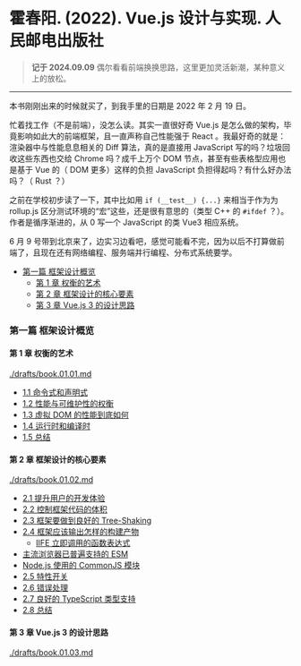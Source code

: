 # 霍春阳. (2022). Vue.js 设计与实现. 人民邮电出版社

> **记于 2024.09.09** 偶尔看看前端换换思路，这里更加灵活新潮，某种意义上的放松。

*****

本书刚刚出来的时候就买了，到我手里的日期是 2022 年 2 月 19 日。

忙着找工作（不是前端），没怎么读。其实一直很好奇 Vue.js 是怎么做的架构，毕竟影响如此大的前端框架，且一直声称自己性能强于 React 。我最好奇的就是：渲染器中与性能息息相关的 Diff 算法，真的是直接用 JavaScript 写的吗？垃圾回收这些东西也交给 Chrome 吗？成千上万个 DOM 节点，甚至有些表格型应用也是基于 Vue 的（ DOM 更多）这样的负担 JavaScript 负担得起吗？有什么好办法吗？（ Rust ？）

之前在学校初步读了一下，其中比如用 `if (__test__) {...}` 来相当于作为为 rollup.js 区分测试环境的“宏”这些，还是很有意思的（类型 C++ 的 `#ifdef` ？）。作者是循序渐进的，从 0 写一个 JavaScript 的类 Vue3 相应系统。

6 月 9 号带到北京来了，边实习边看吧，感觉可能看不完，因为以后不打算做前端了，且现在还有网络编程、服务端并行编程、分布式系统要学。

<!-- @import "[TOC]" {cmd="toc" depthFrom=3 depthTo=6 orderedList=false} -->

<!-- code_chunk_output -->

- [第一篇 框架设计概览](#第一篇-框架设计概览)
  - [第 1 章 权衡的艺术](#第-1-章-权衡的艺术)
  - [第 2 章 框架设计的核心要素](#第-2-章-框架设计的核心要素)
  - [第 3 章 Vue.js 3 的设计思路](#第-3-章-vuejs-3-的设计思路)

<!-- /code_chunk_output -->

### 第一篇 框架设计概览

#### 第 1 章 权衡的艺术

[./drafts/book.01.01.md](./drafts/book.01.01.md)

- [1.1 命令式和声明式](./drafts/book.01.01.md#11-命令式和声明式)
- [1.2 性能与可维护性的权衡](./drafts/book.01.01.md#12-性能与可维护性的权衡)
- [1.3 虚拟 DOM 的性能到底如何](./drafts/book.01.01.md#13-虚拟-dom-的性能到底如何)
- [1.4 运行时和编译时](./drafts/book.01.01.md#14-运行时和编译时)
- [1.5 总结](./drafts/book.01.01.md#15-总结)

#### 第 2 章 框架设计的核心要素

[./drafts/book.01.02.md](./drafts/book.01.02.md)

- [2.1 提升用户的开发体验](./drafts/book.01.02.md#21-提升用户的开发体验)
- [2.2 控制框架代码的体积](./drafts/book.01.02.md#22-控制框架代码的体积)
- [2.3 框架要做到良好的 Tree-Shaking](./drafts/book.01.02.md#23-框架要做到良好的-tree-shaking)
- [2.4 框架应该输出怎样的构建产物](./drafts/book.01.02.md#24-框架应该输出怎样的构建产物)
  - [IIFE 立即调用的函数表达式](./drafts/book.01.02.md#iife-立即调用的函数表达式)
- [主流浏览器已普遍支持的 ESM](./drafts/book.01.02.md#主流浏览器已普遍支持的-esm)
- [Node.js 使用的 CommonJS 模块](./drafts/book.01.02.md#nodejs-使用的-commonjs-模块)
- [2.5 特性开关](./drafts/book.01.02.md#25-特性开关)
- [2.6 错误处理](./drafts/book.01.02.md#26-错误处理)
- [2.7 良好的 TypeScript 类型支持](./drafts/book.01.02.md#27-良好的-typescript-类型支持)
- [2.8 总结](./drafts/book.01.02.md#28-总结)

#### 第 3 章 Vue.js 3 的设计思路

[./drafts/book.01.03.md](./drafts/book.01.03.md)
